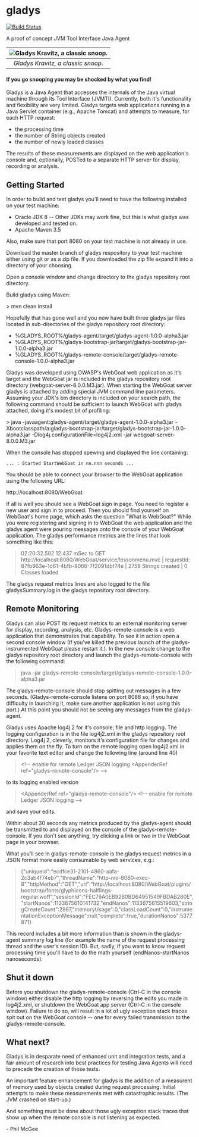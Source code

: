 # gladys

[![Build Status](https://travis-ci.com/p27mcgee/gladys.svg?branch=master)](https://travis-ci.com/p27mcgee/gladys)

A proof of concept JVM Tool Interface Java Agent

| ![Gladys Kravitz, a classic snoop.][mskravitz] |
|:--:|
| *Gladys Kravitz, a classic snoop.* |

#### If you go snooping you may be shocked by what you find!

Gladys is a Java Agent that accesses the internals of the Java virtual machine through its Tool Interface (JVMTI).  Currently, both it's functionality and flexibility are very limited.  Gladys targets web applications running in a Java Servlet container (e.g., Apache Tomcat) and attempts to measure, for each HTTP request: 
* the processing time
* the number of String objects created
* the number of newly loaded classes

The results of these measurements are displayed on the web application's console and, optionally, POSTed 
to a separate HTTP server for display, recording or analysis.  

## Getting Started

In order to build and test gladys you'll need to have the following installed on your test machine:
* Oracle JDK 8  -- Other JDKs may work fine, but this is what gladys was developed and tested on.
* Apache Maven 3.5

Also, make sure that port 8080 on your test machine is not already in use.

Download the master branch of gladys respository to your test machine either using git or as a zip file.  If you downloaded the zip file expand it into a directory of your choosing.

Open a console window and change directory to the gladys repository root directory.

Build gladys using Maven:

\> mvn clean install

Hopefully that has gone well and you now have built three gladys jar files located in sub-directories of the gladys repository root directory:
* %GLADYS_ROOT%/gladys-agent/target/gladys-agent-1.0.0-alpha3.jar
* %GLADYS_ROOT%/gladys-bootstrap-jar/target/gladys-bootstrap-jar-1.0.0-alpha3.jar
* %GLADYS_ROOT%/gladys-remote-console/target/gladys-remote-console-1.0.0-alpha3.jar

Gladys was developed using OWASP's WebGoat web application as it's target and the WebGoat jar is included in the gladys repository root directory (webgoat-server-8.0.0.M3.jar). When starting the WebGoat server gladys is attached by adding special JVM command line parameters.  Assuming your JDK's bin directory is included on your search path, the following command should be sufficient to launch WebGoat with gladys attached, doing it's modest bit of profiling:

\> java -javaagent:gladys-agent/target/gladys-agent-1.0.0-alpha3.jar -Xbootclasspath/a:gladys-bootstrap-jar/target/gladys-bootstrap-jar-1.0.0-alpha3.jar -Dlog4j.configurationFile=log4j2.xml -jar webgoat-server-8.0.0.M3.jar

When the console has stopped spewing and displayed the line containing:

    ... : Started StartWebGoat in nn.nnn seconds ...

You should be able to connect your browser to the WebGoat application using the following URL:

http://localhost:8080/WebGoat
    
If all is well you should see a WebGoat sign in page.  You need to register a new user and sign in to proceed. Then you should find yourself on WebGoat's home page, which asks the question "What is WebGoat?"  While you were registering and signing in to WebGoat the web application and the gladys agent were pouring messages onto the console of your WebGoat application.  The gladys performance metrics are the lines that look something like this:

>02:20:32.502     12.437 mSec to GET http://localhost:8080/WebGoat/service/lessonmenu.mvc | requestId: 87fb963e-1d61-4bfb-8066-7f2091dbf74e |   2759 Strings created |    0 Classes loaded

The gladys request metrics lines are also logged to the file gladysSummary.log in the gladys repository root directory.

## Remote Monitoring

Gladys can also POST its request metrics to an external monitoring server for display, recording, analysis, etc.  Gladys-remote-console is a web application that demonstrates that capability.  To see it in action open a second console window (If you've killed the previous launch of the gladys-instrumented WebGoat please restart it.).  In the new console change to the gladys repository root directory and launch the gladys-remote-console with the following command:

>java -jar gladys-remote-console/target/gladys-remote-console-1.0.0-alpha3.jar

The gladys-remote-console should stop spitting out messages in a few seconds.  (Gladys-remote-console listens on port 8088 so, if you have difficulty in launching it, make sure another application is not using this port.) At this point you should not be seeing any messages from the gladys-agent.

Gladys uses Apache log4j 2 for it's console, file and http logging.  The logging configuration is in the file log4j2.xml in the gladys repository root directory.  Log4j 2, cleverly, monitors it's configuration file for changes and applies them on the fly.  To turn on the remote logging open log4j2.xml in your favorite text editor and change the following line (around line 40)

> \<!-- enable for remote Ledger JSON logging \<AppenderRef ref="gladys-remote-console"/\> --\>

to its logging enabled version

> \<AppenderRef ref="gladys-remote-console"/\> \<!-- enable for remote Ledger JSON logging --\>

and save your edits.

Within about 30 seconds any metrics produced by the gladys-agent should be transmitted to and displayed on the console of the gladys-remote-console.  If you don't see anything, try clicking a link or two in the WebGoat page in your browser.

What you'll see in gladys-remote-console is the gladys request metrics in a JSON format more easily consumable by web services, e.g.:

> {"uniqueId":"ecdfce31-2101-4860-aafa-2c3ab4f74eb7","threadName":"http-nio-8080-exec-8","httpMethod":"GET","url":"http://localhost:8080/WebGoat/plugins/bootstrap/fonts/glyphicons-halflings-regular.woff","sessionId":"FEC79A0EB92B0BD64951549FBDAB280E","startNanos":1133675610141732,"endNanos":1133675615519603,"stringCreateCount":2987,"memoryUsage":0,"classLoadCount":0,"instrumentationExceptionMessage":null,"complete":true,"durationNanos":5377871}

This record includes a bit more information than is shown in the gladys-agent summary log line (for example the name of the request processing thread and the user's session ID).  But, sadly, if you want to know request processing time you'll have to do the math yourself (endNanos-startNanos nanoseconds).

## Shut it down

Before you shutdown the gladys-remote-console (Ctrl-C in the console window) either disable the http logging by reversing the edits you made in log4j2.xml, or shutdown the WebGoat app server (Ctrl-C in the console window).  Failure to do so, will result in a lot of ugly exception stack traces spit out on the WebGoat console -- one for every failed transmission to the gladys-remote-console.

## What next?

Gladys is in desparate need of enhanced unit and integration tests, and a fair amount of research into best practices for testing Java Agents will need to precede the creation of those tests.

An important feature enhancement for gladys is the addition of a measurent of memory used by objects created during request processing.  Initial attempts to make these measurements met with catastrophic results.  (The JVM crashed on start-up.)

And something must be done about those ugly exception stack traces that show up when the remote console is not listening as expected.

\- Phil McGee

[mskravitz]: https://vignette.wikia.nocookie.net/bewitched/images/e/ee/Gladys_Kravitz.jpg/revision/latest?cb=20090817040052

